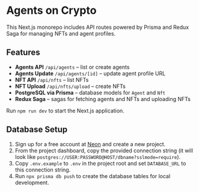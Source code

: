 # Agents on Crypto

This Next.js monorepo includes API routes powered by Prisma and Redux Saga for managing NFTs and agent profiles.

## Features

- **Agents API** `/api/agents` – list or create agents
- **Agents Update** `/api/agents/[id]` – update agent profile URL
- **NFT API** `/api/nfts` – list NFTs
- **NFT Upload** `/api/nfts/upload` – create NFTs
- **PostgreSQL via Prisma** – database models for `Agent` and `Nft`
- **Redux Saga** – sagas for fetching agents and NFTs and uploading NFTs

Run `npm run dev` to start the Next.js application.

## Database Setup

1. Sign up for a free account at [Neon](https://neon.tech/) and create a new project.
2. From the project dashboard, copy the provided connection string (it will look
   like `postgres://USER:PASSWORD@HOST/dbname?sslmode=require`).
3. Copy `.env.example` to `.env` in the project root and set `DATABASE_URL` to
   this connection string.
4. Run `npx prisma db push` to create the database tables for local development.


